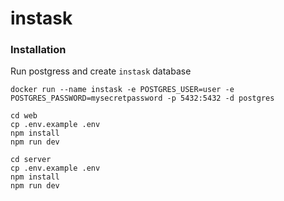 # instask

### Installation

Run postgress and create `instask` database

```
docker run --name instask -e POSTGRES_USER=user -e POSTGRES_PASSWORD=mysecretpassword -p 5432:5432 -d postgres 
```

```
cd web
cp .env.example .env
npm install
npm run dev
```

```
cd server
cp .env.example .env
npm install
npm run dev
```